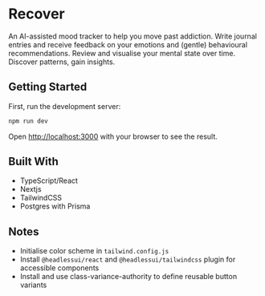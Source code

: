 # Recover

An AI-assisted mood tracker to help you move past addiction. Write journal entries and receive feedback on your emotions and (gentle) behavioural recommendations. Review and visualise your mental state over time. Discover patterns, gain insights.

## Getting Started

First, run the development server:

```bash
npm run dev
```

Open [http://localhost:3000](http://localhost:3000) with your browser to see the result.

## Built With

- TypeScript/React
- Nextjs
- TailwindCSS
- Postgres with Prisma

## Notes

- Initialise color scheme in `tailwind.config.js`
- Install `@headlessui/react` and `@headlessui/tailwindcss` plugin for accessible components
- Install and use class-variance-authority to define reusable button variants
